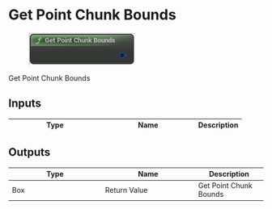 # Get Point Chunk Bounds

<div align="left" data-full-width="false">

<figure><img src="Get_Point_Chunk_Bounds.png" alt=""><figcaption></figcaption></figure>

</div>

Get Point Chunk Bounds

## Inputs

<table>
<thead><tr><th width="170">Type</th><th width="170">Name</th><th>Description</th></tr></thead>
<tbody>
</tbody>
</table>

## Outputs

<table>
<thead><tr><th width="170">Type</th><th width="170">Name</th><th>Description</th></tr></thead>
<tbody>
<tr><td>Box</td><td>Return Value</td><td>Get Point Chunk Bounds</td></tr>
</tbody>
</table>